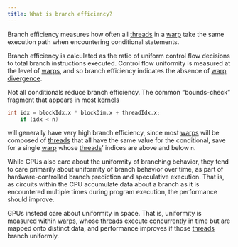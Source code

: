 ```yaml
---
title: What is branch efficiency?
---
```


Branch efficiency measures how often all [threads](https://modal.com/gpu-glossary/device-software/thread) in a [warp](https://modal.com/gpu-glossary/device-software/warp) take the same execution path when encountering conditional statements.

Branch efficiency is calculated as the ratio of uniform control flow decisions to total branch instructions executed. Control flow uniformity is measured at the level of [warps](https://modal.com/gpu-glossary/device-software/warp), and so branch efficiency indicates the absence of [warp divergence](https://www.notion.so/GPU-Performance-Glossary-2251e7f1694980bd93e4f67a75c6e489?pvs=21).

Not all conditionals reduce branch efficiency. The common “bounds-check” fragment that appears in most [kernels](https://godbolt.org/z/d1PsYYPnW)

```cpp
int idx = blockIdx.x * blockDim.x + threadIdx.x;
    if (idx < n)
```

will generally have very high branch efficiency, since most [warps](https://modal.com/gpu-glossary/device-software/warp) will be composed of [threads](https://modal.com/gpu-glossary/device-software/thread) that all have the same value for the conditional, save for a single [warp](https://modal.com/gpu-glossary/device-software/warp) whose [threads](https://modal.com/gpu-glossary/device-software/thread)’ indices are above and below `n`.

While CPUs also care about the uniformity of branching behavior, they tend to care primarily about uniformity of branch behavior over time, as part of hardware-controlled branch prediction and speculative execution. That is, as circuits within the CPU accumulate data about a branch as it is encountered multiple times during program execution, the performance should improve.

GPUs instead care about uniformity in space. That is, uniformity is measured within [warps](https://modal.com/gpu-glossary/device-software/warp), whose [threads](https://modal.com/gpu-glossary/device-software/thread) execute concurrently in time but are mapped onto distinct data, and performance improves if those [threads](https://modal.com/gpu-glossary/device-software/thread) branch uniformly.
